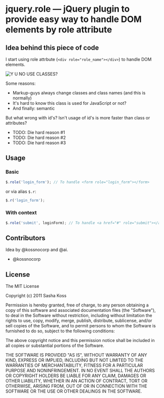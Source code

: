 # jquery.role — jQuery plugin to provide easy way to handle DOM elements by role attribute

## Idea behind this piece of code

I start using role attrbute (`<div role="role_name"></div>`) to handle DOM elements.

![Y U NO USE CLASSES?](https://github.com/kossnocorp/jquery.role/raw/master/doc/yuno.png)

Some reasons:

* Markup-guys always change classes and class names (and this is normally)
* It's hard to know this class is used for JavaScript or not?
* And finally: semantic

But what wrong with id's? Isn't usage of id's is more faster than class or attributes?

* TODO: Die hard reason #1
* TODO: Die hard reason #2
* TODO: Die hard reason #3

## Usage

### Basic

``` javascript
$.role('login_form'); // To handle <form role="login_form"></form>
```

or via alias `$.r`:

``` javascript
$.r('login_form');
```

### With context

``` javascript
$.role('submit', loginForm); // To handle <a href="#" role="submit"></a> inside loginForm element
```

## Contributors

Idea by @kossnocorp and @ai.

* @kossnocorp

## License

The MIT License

Copyright (c) 2011 Sasha Koss

Permission is hereby granted, free of charge, to any person obtaining a copy of this software and associated documentation files (the "Software"), to deal in the Software without restriction, including without limitation the rights to use, copy, modify, merge, publish, distribute, sublicense, and/or sell copies of the Software, and to permit persons to whom the Software is furnished to do so, subject to the following conditions:

The above copyright notice and this permission notice shall be included in all copies or substantial portions of the Software.

THE SOFTWARE IS PROVIDED "AS IS", WITHOUT WARRANTY OF ANY KIND, EXPRESS OR IMPLIED, INCLUDING BUT NOT LIMITED TO THE WARRANTIES OF MERCHANTABILITY, FITNESS FOR A PARTICULAR PURPOSE AND NONINFRINGEMENT. IN NO EVENT SHALL THE AUTHORS OR COPYRIGHT HOLDERS BE LIABLE FOR ANY CLAIM, DAMAGES OR OTHER LIABILITY, WHETHER IN AN ACTION OF CONTRACT, TORT OR OTHERWISE, ARISING FROM, OUT OF OR IN CONNECTION WITH THE SOFTWARE OR THE USE OR OTHER DEALINGS IN THE SOFTWARE.


